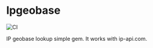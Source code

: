 # Ipgeobase

![CI](https://github.com/kitXIII/ipgeobase/actions/workflows/main.yml/badge.svg)

IP geobase lookup simple gem. It works with ip-api.com.

